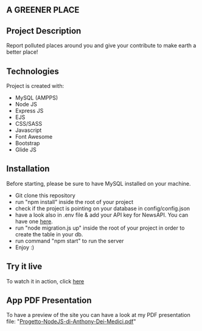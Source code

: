 ## A GREENER PLACE

## Project Description
Report polluted places around you and give your contribute to make earth a better place!

## Technologies
Project is created with:
* MySQL (AMPPS)
* Node JS
* Express JS
* EJS
* CSS/SASS
* Javascript
* Font Awesome
* Bootstrap
* Glide JS

## Installation
Before starting, please be sure to have MySQL installed on your machine.
* Git clone this repository
* run "npm install" inside the root of your project
* check if the project is pointing on your database in config/config.json
* have a look also in .env file & add your API key for NewsAPI. You can have one [here](https://newsapi.org/).
* run "node migration.js up" inside the root of your project in order to create the table in your db.
* run command "npm start" to run the server
* Enjoy :)

## Try it live
To watch it in action, click [here](http://137.184.15.242:3000/)

## App PDF Presentation
To have a preview of the site you can have a look at my PDF presentation file: "[Progetto-NodeJS-di-Anthony-Dei-Medici.pdf](https://github.com/AnthonyDM-Dev/A_greener_place/blob/master/Progetto-NodeJS-di-Anthony-Dei-Medici.pdf)"